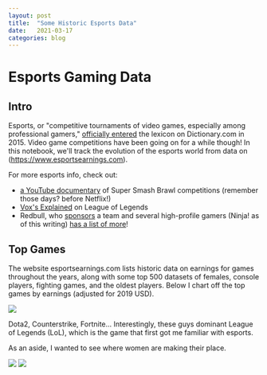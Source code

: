 ```yaml
---
layout: post
title:  "Some Historic Esports Data"
date:   2021-03-17
categories: blog
---
```


<script src="https://cdnjs.cloudflare.com/ajax/libs/mathjax/2.7.0/MathJax.js?config=TeX-AMS-MML_HTMLorMML" type="text/javascript"></script>

# Esports Gaming Data

## Intro
Esports, or "competitive tournaments of video games, especially among professional gamers," [officially entered](https://www.pcgamer.com/esports-is-now-officially-in-the-dictionary/) the lexicon on Dictionary.com in 2015. Video game competitions have been going on for a while though! In this notebook, we'll track the evolution of the esports world from data on (https://www.esportsearnings.com). 

For more esports info, check out:
* [a YouTube documentary](https://www.youtube.com/watch?v=6tgWH-qXpv8) of Super Smash Brawl competitions (remember those days? before Netflix!)
* [Vox's Explained](https://www.vox.com/2018/6/27/17505604/esports-netflix-explained-video-gaming-league-of-legends) on League of Legends
* Redbull, who [sponsors](https://www.redbull.com/us-en/athletes?filter.countryCode=US&filter.disciplineId=rrn:content:collections:91ecb926-8d6c-4aa6-8206-aa0a24ef7301,rrn:content:collections:12ae9f7e-9b8e-4439-aa8f-725db346dbfb) a team and several high-profile gamers (Ninja! as of this writing) [has a list of more](https://www.redbull.com/gb-en/best-esports-documentaries)!


## Top Games
The website esportsearnings.com lists historic data on earnings for games throughout the years, along with some top 500 datasets of females, console players, fighting games, and the oldest players. Below I chart off the top games by earnings (adjusted for 2019 USD). 

<img src="{{site.baseurl}}/assets/img/historic_esports.png">

Dota2, Counterstrike, Fortnite... Interestingly, these guys dominant League of Legends (LoL), which is the game that first got me familiar with esports. 


As an aside, I wanted to see where women are making their place. 



<img src="{{site.baseurl}}/assets/img/earnings_pie_female500.png">

<img src="{{site.baseurl}}/assets/img/games_pie_female500.png">
